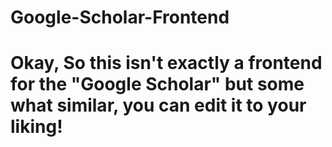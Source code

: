 # Google-Scholar-Frontend

 # Okay, So this isn't exactly a frontend for the "Google Scholar" but some what similar, you can edit it to your liking!
